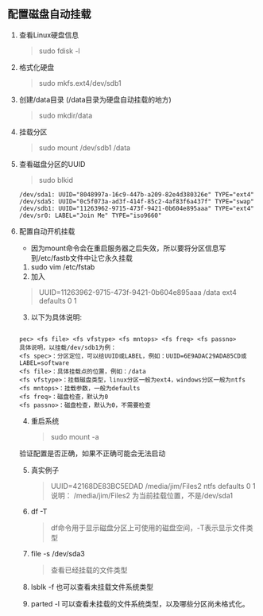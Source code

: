 ## 配置磁盘自动挂载

1. 查看Linux硬盘信息
	> sudo fdisk -l 

2. 格式化硬盘
	> sudo mkfs.ext4/dev/sdb1
3. 创建/data目录 (/data目录为硬盘自动挂载的地方)
	> sudo mkdir/data
4. 挂载分区
	> sudo mount /dev/sdb1 /data
5. 查看磁盘分区的UUID
	> sudo blkid


	```
	/dev/sda1: UUID="8048997a-16c9-447b-a209-82e4d380326e" TYPE="ext4"
	/dev/sda5: UUID="0c5f073a-ad3f-414f-85c2-4af83f6a437f" TYPE="swap"
	/dev/sdb1: UUID="11263962-9715-473f-9421-0b604e895aaa" TYPE="ext4"
	/dev/sr0: LABEL="Join Me" TYPE="iso9660"

	```

6. 配置自动开机挂载

	* 因为mount命令会在重启服务器之后失效，所以要将分区信息写到/etc/fastb文件中让它永久挂载
	
	1. sudo vim /etc/fstab
	2. 加入 
	> UUID=11263962-9715-473f-9421-0b604e895aaa /data ext4 defaults 0 1

	3. 以下为具体说明:
	```
	
	pec> <fs file> <fs vfstype> <fs mntops> <fs freq> <fs passno>
	具体说明，以挂载/dev/sdb1为例：
	<fs spec>：分区定位，可以给UUID或LABEL，例如：UUID=6E9ADAC29ADA85CD或LABEL=software
	<fs file>：具体挂载点的位置，例如：/data
	<fs vfstype>：挂载磁盘类型，linux分区一般为ext4，windows分区一般为ntfs
	<fs mntops>：挂载参数，一般为defaults
	<fs freq>：磁盘检查，默认为0
	<fs passno>：磁盘检查，默认为0，不需要检查
	
	```

	4. 重启系统 
		> sudo mount -a

	验证配置是否正确，如果不正确可能会无法启动

	5. 真实例子
		> UUID=42168DE83BC5EDAD /media/jim/Files2 ntfs defaults 0 1
	说明： /media/jim/Files2 为当前挂载位置，不是/dev/sda1
	
	6. df -T
		> df命令用于显示磁盘分区上可使用的磁盘空间，-T表示显示文件类型
	7. file -s /dev/sda3 
		> 查看已经挂载的文件类型
	8. lsblk -f 也可以查看未挂载文件系统类型
	9. parted -l 可以查看未挂载的文件系统类型，以及哪些分区尚未格式化。
